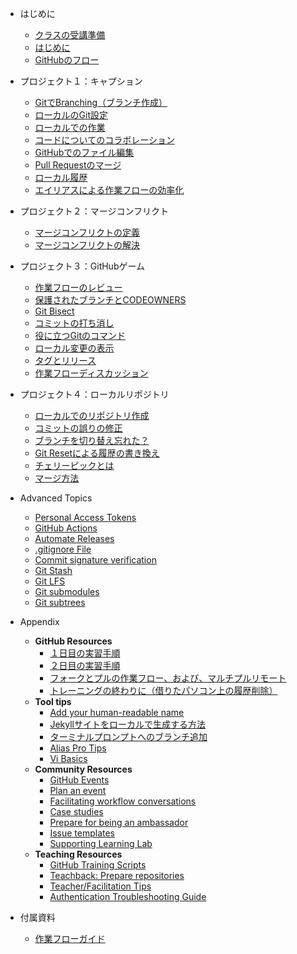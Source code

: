- はじめに

  - [クラスの受講準備](ja/01_getting_ready_for_class.md)
  - [はじめに](ja/02_getting_started.md)
  - [GitHubのフロー](ja/03_github_flow.md)

- プロジェクト１：キャプション

  - [GitでBranching（ブランチ作成）](ja/04_branching_with_git.md)
  - [ローカルのGit設定](ja/05_local_git_configs.md)
  - [ローカルでの作業](ja/06_working_locally.md)
  - [コードについてのコラボレーション](ja/07_collaborating_on_code.md)
  - [GitHubでのファイル編集](ja/08_edit_on_github.md)
  - [Pull Requestのマージ](ja/09_merging_pull_requests.md)
  - [ローカル履歴](ja/10_local_history.md)
  - [エイリアスによる作業フローの効率化](ja/11_streamline_workflow_with_aliases.md)

- プロジェクト２：マージコンフリクト

  - [マージコンフリクトの定義](ja/12a_what_is_a_merge_conflict.md)
  - [マージコンフリクトの解決](ja/12b_resolving_merge_conflicts.md)

- プロジェクト３：GitHubゲーム

  - [作業フローのレビュー](ja/13_workflow_review_project_github_games.md)
  - [保護されたブランチとCODEOWNERS](ja/17_protected_branches.md)
  - [Git Bisect](ja/14_git_bisect.md)
  - [コミットの打ち消し](ja/15_reverting_commits.md)
  - [役に立つGitのコマンド](ja/16_helpful_git_commands.md)
  - [ローカル変更の表示](ja/17_view_local_changes.md)
  - [タグとリリース](ja/17_tags_and_releases.md)
  - [作業フローディスカッション](ja/17_workflow_discussion.md)

- プロジェクト４：ローカルリポジトリ

  - [ローカルでのリポジトリ作成](ja/18_create_local_repo.md)
  - [コミットの誤りの修正](ja/19_fixing_commit_mistakes.md)
  - [ブランチを切り替え忘れた？](ja/19_forgot_to_branch.md)
  - [Git Resetによる履歴の書き換え](ja/20_rewriting_history_git_reset.md)
  - [チェリーピックとは](ja/21_git_cherry_pick.md)
  - [マージ方法](ja/22_merge_strategies_rebase.md)

- Advanced Topics
  - [Personal Access Tokens](20_personal_access_token.md)
  - [GitHub Actions](17_github_actions.md)
  - [Automate Releases](17_actions_activity.md)
  - [.gitignore File](23_gitignore.md)
  - [Commit signature verification](24_commit_sig_verification.md)
  - [Git Stash](25_git_stash.md)
  - [Git LFS](26_git_lfs.md)
  - [Git submodules](27_git_submodules.md)
  - [Git subtrees](28_git_subtrees.md)

- Appendix
  - **GitHub Resources**
    - [１日目の実習手順](ja/app_Day_1_activities.md)
    - [２日目の実習手順](ja/app_day2_mergeconflict.md)
    - [フォークとプルの作業フロー、および、マルチプルリモート](ja/app_fork_workflow.md)
    - [トレーニングの終わりに（借りたパソコン上の履歴削除）](ja/App_clean_loaner_pc.md)
  - **Tool tips**
    - [Add your human-readable name](app_add_human_readable_name.md)
    - [Jekyllサイトをローカルで生成する方法](ja/app_how_to_generate_locally.md)
    - [ターミナルプロンプトへのブランチ追加](ja/app_git_branch_in_terminal.md)
    - [Alias Pro Tips](app_aliases.md)
    - [Vi Basics](app_vi_basics.md)
  - **Community Resources**
    - [GitHub Events](app_github_events.md)
    - [Plan an event](app_plan_an_event.md)
    - [Facilitating workflow conversations](app_facilitating_workflow.md)
    - [Case studies](app_case_studies.md)
    - [Prepare for being an ambassador](app_evangelize.md)
    - [Issue templates](app_issue_template.md)
    - [Supporting Learning Lab](app_supporting_learning_lab.md)
  - **Teaching Resources**
    - [GitHub Training Scripts](app_teaching_script.md)
    - [Teachback: Prepare repositories](app_teachback_repo_prep.md)
    - [Teacher/Facilitation Tips](app_facilitation_tips.md)
    - [Authentication Troubleshooting Guide](app_authentication.md)

- 付属資料
  - [作業フローガイド](ja/App_a_workflow_guide.md)
